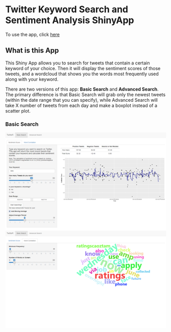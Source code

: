 # Twitter Keyword Search and Sentiment Analysis ShinyApp

To use the app, click [here](https://kevinch0810zxc.shinyapps.io/TwitteR/)

## What is this App
This Shiny App allows you to search for tweets that contain a certain keyword of your choice. Then it will display the sentiment scores of those tweets, and a wordcloud that shows you the words most frequently used along with your keyword.

There are two versions of this app: **Basic Search** and **Advanced Search**. The primary difference is that Basic Search will grab only the newest tweets (within the date range that you can specify), while Advanced Search will take X number of tweets from each day and make a boxplot instead of a scatter plot.

### Basic Search
![alt text](https://github.com/kevinch0810zxc/Twitter-Keyword/blob/master/basic1.png)
![alt text](https://github.com/kevinch0810zxc/Twitter-Keyword/blob/master/basic2.png)
